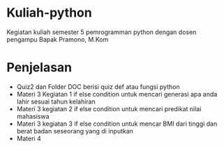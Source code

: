 # Kuliah-python

Kegiatan kuliah semester 5 pemrogramman python dengan dosen pengampu Bapak Pramono, M.Kom

# Penjelasan
- Quiz2 dan Folder DOC berisi quiz def atau fungsi python
- Materi 3 Kegiatan 1 if else condition untuk mencari generasi apa anda lahir sesuai tahun kelahiran
- Materi 3 kegiatan 2 if else condition untuk mencari predikat nilai mahasiswa
- Materi 3 kegiatan 3 if else condition untuk mencar BMI dari tinggi dan berat badan seseorang yang di inputkan
- Materi 4 